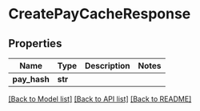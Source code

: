 # CreatePayCacheResponse

## Properties
Name | Type | Description | Notes
------------ | ------------- | ------------- | -------------
**pay_hash** | **str** |  | 

[[Back to Model list]](../README.md#documentation-for-models) [[Back to API list]](../README.md#documentation-for-api-endpoints) [[Back to README]](../README.md)



